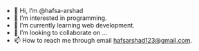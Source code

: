 - 👋 Hi, I’m @hafsa-arshad
- 👀 I’m interested in programming.
- 🌱 I’m currently learning web development.
- 💞️ I’m looking to collaborate on ...
- 📫 How to reach me through email hafsarshad123@gmail.com.

<!---
hafsa-arshad/hafsa-arshad is a ✨ special ✨ repository because its `README.md` (this file) appears on your GitHub profile.
You can click the Preview link to take a look at your changes.
--->
